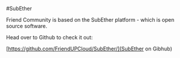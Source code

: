 #SubEther

Friend Community is based on the SubEther platform - which is open source software.

Head over to Github to check it out:

[https://github.com/FriendUPCloud/SubEther/](SubEther on Gibhub)


